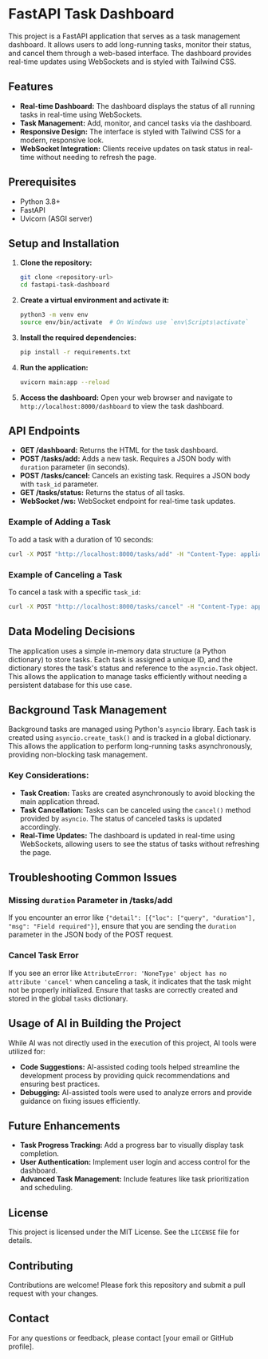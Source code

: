 
# FastAPI Task Dashboard

This project is a FastAPI application that serves as a task management dashboard. It allows users to add long-running tasks, monitor their status, and cancel them through a web-based interface. The dashboard provides real-time updates using WebSockets and is styled with Tailwind CSS.

## Features

- **Real-time Dashboard:** The dashboard displays the status of all running tasks in real-time using WebSockets.
- **Task Management:** Add, monitor, and cancel tasks via the dashboard.
- **Responsive Design:** The interface is styled with Tailwind CSS for a modern, responsive look.
- **WebSocket Integration:** Clients receive updates on task status in real-time without needing to refresh the page.

## Prerequisites

- Python 3.8+
- FastAPI
- Uvicorn (ASGI server)

## Setup and Installation

1. **Clone the repository:**
   ```bash
   git clone <repository-url>
   cd fastapi-task-dashboard
   ```

2. **Create a virtual environment and activate it:**
   ```bash
   python3 -m venv env
   source env/bin/activate  # On Windows use `env\Scripts\activate`
   ```

3. **Install the required dependencies:**
   ```bash
   pip install -r requirements.txt
   ```

4. **Run the application:**
   ```bash
   uvicorn main:app --reload
   ```

5. **Access the dashboard:**
   Open your web browser and navigate to `http://localhost:8000/dashboard` to view the task dashboard.

## API Endpoints

- **GET /dashboard:** Returns the HTML for the task dashboard.
- **POST /tasks/add:** Adds a new task. Requires a JSON body with `duration` parameter (in seconds).
- **POST /tasks/cancel:** Cancels an existing task. Requires a JSON body with `task_id` parameter.
- **GET /tasks/status:** Returns the status of all tasks.
- **WebSocket /ws:** WebSocket endpoint for real-time task updates.

### Example of Adding a Task

To add a task with a duration of 10 seconds:

```bash
curl -X POST "http://localhost:8000/tasks/add" -H "Content-Type: application/json" -d '{"duration": 10}'
```

### Example of Canceling a Task

To cancel a task with a specific `task_id`:

```bash
curl -X POST "http://localhost:8000/tasks/cancel" -H "Content-Type: application/json" -d '{"task_id": "your-task-id"}'
```

## Data Modeling Decisions

The application uses a simple in-memory data structure (a Python dictionary) to store tasks. Each task is assigned a unique ID, and the dictionary stores the task's status and reference to the `asyncio.Task` object. This allows the application to manage tasks efficiently without needing a persistent database for this use case.

## Background Task Management

Background tasks are managed using Python's `asyncio` library. Each task is created using `asyncio.create_task()` and is tracked in a global dictionary. This allows the application to perform long-running tasks asynchronously, providing non-blocking task management.

### Key Considerations:
- **Task Creation:** Tasks are created asynchronously to avoid blocking the main application thread.
- **Task Cancellation:** Tasks can be canceled using the `cancel()` method provided by `asyncio`. The status of canceled tasks is updated accordingly.
- **Real-Time Updates:** The dashboard is updated in real-time using WebSockets, allowing users to see the status of tasks without refreshing the page.

## Troubleshooting Common Issues

### Missing `duration` Parameter in /tasks/add

If you encounter an error like `{"detail": [{"loc": ["query", "duration"], "msg": "Field required"}]`, ensure that you are sending the `duration` parameter in the JSON body of the POST request.

### Cancel Task Error

If you see an error like `AttributeError: 'NoneType' object has no attribute 'cancel'` when canceling a task, it indicates that the task might not be properly initialized. Ensure that tasks are correctly created and stored in the global `tasks` dictionary.

## Usage of AI in Building the Project

While AI was not directly used in the execution of this project, AI tools were utilized for:
- **Code Suggestions:** AI-assisted coding tools helped streamline the development process by providing quick recommendations and ensuring best practices.
- **Debugging:** AI-assisted tools were used to analyze errors and provide guidance on fixing issues efficiently.

## Future Enhancements

- **Task Progress Tracking:** Add a progress bar to visually display task completion.
- **User Authentication:** Implement user login and access control for the dashboard.
- **Advanced Task Management:** Include features like task prioritization and scheduling.

## License

This project is licensed under the MIT License. See the `LICENSE` file for details.

## Contributing

Contributions are welcome! Please fork this repository and submit a pull request with your changes.

## Contact

For any questions or feedback, please contact [your email or GitHub profile].
